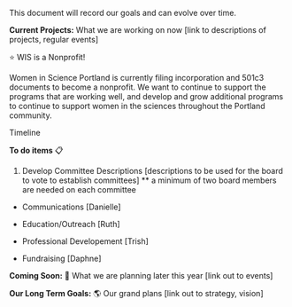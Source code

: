 This document will record our goals and can evolve over time. 


**Current Projects:**
What we are working on now [link to descriptions of projects, regular events]

:star: WIS is a Nonprofit!

Women in Science Portland is currently filing incorporation and 501c3 documents to become a nonprofit. We want to continue to support the programs that are working well, and develop and grow additional programs to continue to support women in the sciences throughout the Portland community.

Timeline

**To do items** :clipboard:

1. Develop Committee Descriptions [descriptions to be used for the board to vote to establish committees]
** a minimum of two board members are needed on each committee

-   Communications [Danielle]

-   Education/Outreach [Ruth]

 -  Professional Developement [Trish]

-   Fundraising [Daphne]


**Coming Soon:** :date:
What we are planning later this year [link out to events]

**Our Long Term Goals:** :earth_americas:
Our grand plans [link out to strategy, vision]
